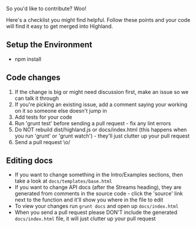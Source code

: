 So you'd like to contribute? Woo!

Here's a checklist you might find helpful. Follow these points and your
code will find it easy to get merged into Highland.


Setup the Environment
---------------------

- npm install


Code changes
------------

1. If the change is big or might need discussion first, make an issue so we
   can talk it through
2. If you're picking an existing issue, add a comment saying your working
   on it so someone else doesn't jump in
3. Add tests for your code
4. Run 'grunt test' before sending a pull request - fix any lint errors
5. Do NOT rebuild dist/highland.js or docs/index.html (this happens when
   you run 'grunt' or 'grunt watch') - they'll just clutter up your pull
   request
6. Send a pull request \o/


Editing docs
------------

- If you want to change something in the Intro/Examples sections, then
  take a look at `docs/templates/base.html`
- If you want to change API docs (after the Streams heading), they are
  generated from comments in the source code - click the 'source' link
  next to the function and it'll show you where in the file to edit
- To view your changes run `grunt docs` and open up `docs/index.html`
- When you send a pull request please DON'T include the generated
  `docs/index.html` file, it will just clutter up your pull request

